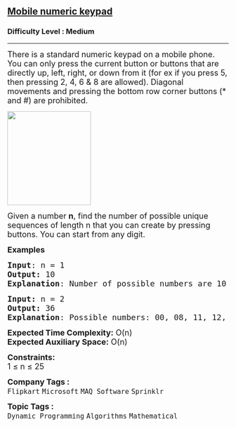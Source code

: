 <h2><a href="https://www.geeksforgeeks.org/problems/mobile-numeric-keypad5456/1?timeMachineDate=2024-06-15">Mobile numeric keypad</a></h2><h3>Difficulty Level : Medium</h3><hr><div class="problems_problem_content__Xm_eO"><p><span style="font-size: 18px;">There is a standard numeric keypad on a mobile phone. You can only press the current button or buttons that are directly up, left, right, or down from it (for ex if you press 5, then pressing 2, 4, 6 &amp; 8 are allowed). Diagonal movements and pressing the bottom row corner buttons (* and #) are prohibited.</span></p>
<p><span style="font-size: 18px;"><img src="https://media.geeksforgeeks.org/img-practice/prod/addEditProblem/704157/Web/Other/blobid0_1718345574.png" width="190" height="214"></span></p>
<p><span style="font-size: 18px;">Given a number <strong>n</strong>, find the number of possible unique sequences of length n that you can create by pressing buttons. </span><span style="font-size: 18px;">You can start from any digit.</span></p>
<p><span style="font-size: 18px;"><strong>Examples</strong></span></p>
<pre><span style="font-size: 18px;"><strong>Input</strong>: n = 1
<strong>Output: </strong>10
<strong>Explanation</strong>: Number of possible numbers are 10 (0, 1, 2, 3, 4, 5, 6, 7, 8, 9)  </span></pre>
<pre><span style="font-size: 18px;"><strong>Input: </strong>n = 2
<strong>Output: </strong>36
<strong>Explanation</strong>: Possible numbers: 00, 08, 11, 12, 14, 22, 21, 23, 25 and so on. If we start with 0, valid numbers will be 00, 08 (count: 2). If we start with 1, valid numbers will be 11, 12, 14 (count: 3). If we start with 2, valid numbers  will be 22, 21, 23,25 (count: 4). If we start with 3, valid numbers will be 33, 32, 36 (count: 3). If we start with 4, valid numbers will be 44,41,45,47 (count: 4). If we start with 5, valid numbers will be 55,54,52,56,58 (count: 5) and so on.</span></pre>
<p><span style="font-size: 18px;"><strong>Expected Time Complexity:</strong> O(n)<br><strong>Expected Auxiliary Space:</strong> O(n)</span></p>
<p><span style="font-size: 18px;"><strong>Constraints:</strong><br>1 ≤ n ≤ 25</span></p></div><p><span style=font-size:18px><strong>Company Tags : </strong><br><code>Flipkart</code>&nbsp;<code>Microsoft</code>&nbsp;<code>MAQ Software</code>&nbsp;<code>Sprinklr</code>&nbsp;<br><p><span style=font-size:18px><strong>Topic Tags : </strong><br><code>Dynamic Programming</code>&nbsp;<code>Algorithms</code>&nbsp;<code>Mathematical</code>&nbsp;